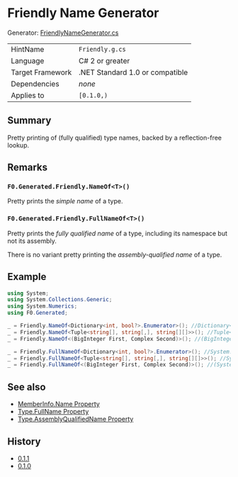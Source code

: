 # Friendly Name Generator

Generator: [FriendlyNameGenerator.cs](../source/production/F0.Generators/CodeAnalysis/FriendlyNameGenerator.cs)

|                  |                                 |
|------------------|---------------------------------|
| HintName         | `Friendly.g.cs`                 |
| Language         | C# 2 or greater                 |
| Target Framework | .NET Standard 1.0 or compatible |
| Dependencies     | _none_                          |
| Applies to       | `[0.1.0,)`                      |

## Summary

Pretty printing of (fully qualified) type names, backed by a reflection-free lookup.

## Remarks

### `F0.Generated.Friendly.NameOf<T>()`
Pretty prints the _simple name_ of a type.

### `F0.Generated.Friendly.FullNameOf<T>()`
Pretty prints the _fully qualified name_ of a type, including its namespace but not its assembly.

There is no variant pretty printing the _assembly-qualified name_ of a type.

## Example

```csharp
using System;
using System.Collections.Generic;
using System.Numerics;
using F0.Generated;

_ = Friendly.NameOf<Dictionary<int, bool?>.Enumerator>(); //Dictionary<int, bool?>.Enumerator
_ = Friendly.NameOf<Tuple<string[], string[,], string[][]>>(); //Tuple<string[], string[,], string[][]>
_ = Friendly.NameOf<(BigInteger First, Complex Second)>(); //(BigInteger, Complex)

_ = Friendly.FullNameOf<Dictionary<int, bool?>.Enumerator>(); //System.Collections.Generic.Dictionary<int, bool?>.Enumerator
_ = Friendly.FullNameOf<Tuple<string[], string[,], string[][]>>(); //System.Tuple<string[], string[,], string[][]>
_ = Friendly.FullNameOf<(BigInteger First, Complex Second)>(); //(System.Numerics.BigInteger, System.Numerics.Complex)
```

## See also

- [MemberInfo.Name Property](https://docs.microsoft.com/en-us/dotnet/api/system.reflection.memberinfo.name)
- [Type.FullName Property](https://docs.microsoft.com/en-us/dotnet/api/system.type.fullname)
- [Type.AssemblyQualifiedName Property](https://docs.microsoft.com/en-us/dotnet/api/system.type.assemblyqualifiedname)

## History

- [0.1.1](../CHANGELOG.md#v011-2021-07-26)
- [0.1.0](../CHANGELOG.md#v010-2021-07-01)
